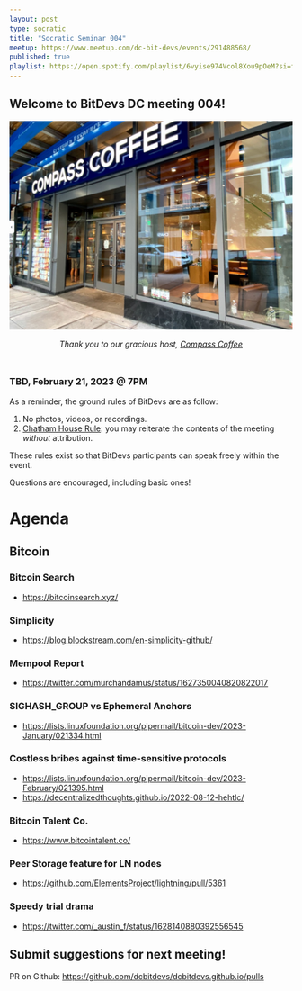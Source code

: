 ```yaml
---
layout: post
type: socratic
title: "Socratic Seminar 004"
meetup: https://www.meetup.com/dc-bit-devs/events/291488568/
published: true
playlist: https://open.spotify.com/playlist/6vyise974Vcol8Xou9pOeM?si=fdf4f158ecc64c2f
---
```


## Welcome to BitDevs DC meeting 004!

![compass](img/002-compass.png)


<div style="text-align: center; margin-bottom: 3rem;">
<i>Thank you to our gracious host, <a href="https://www.compasscoffee.com/products/bitcoin-blend?variant=39564113477728">Compass
Coffee</a></i>
</div>


### TBD, February 21, 2023 @ 7PM

As a reminder, the ground rules of BitDevs are as follow:

1. No photos, videos, or recordings.
2. [Chatham House Rule](https://en.wikipedia.org/wiki/Chatham_House_Rule): you may
   reiterate the contents of the meeting *without* attribution.


These rules exist so that BitDevs participants can speak freely
within the event.

Questions are encouraged, including basic ones!

# Agenda

## Bitcoin

### Bitcoin Search
  - <https://bitcoinsearch.xyz/>

### Simplicity
  - <https://blog.blockstream.com/en-simplicity-github/>

### Mempool Report
  - <https://twitter.com/murchandamus/status/1627350040820822017>

### SIGHASH_GROUP vs Ephemeral Anchors
  - <https://lists.linuxfoundation.org/pipermail/bitcoin-dev/2023-January/021334.html>

### Costless bribes against time-sensitive protocols
  - <https://lists.linuxfoundation.org/pipermail/bitcoin-dev/2023-February/021395.html>
  - <https://decentralizedthoughts.github.io/2022-08-12-hehtlc/>

### Bitcoin Talent Co.
  - <https://www.bitcointalent.co/>

### Peer Storage feature for LN nodes
  - <https://github.com/ElementsProject/lightning/pull/5361>

### Speedy trial drama
  - <https://twitter.com/_austin_f/status/1628140880392556545>

## Submit suggestions for next meeting!

PR on Github: https://github.com/dcbitdevs/dcbitdevs.github.io/pulls
